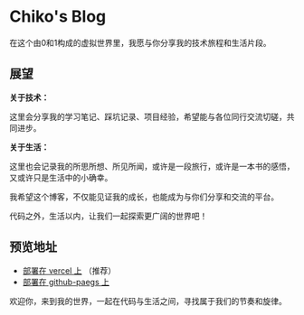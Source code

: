 # Chiko's Blog

在这个由0和1构成的虚拟世界里，我愿与你分享我的技术旅程和生活片段。

## 展望

**关于技术：**

这里会分享我的学习笔记、踩坑记录、项目经验，希望能与各位同行交流切磋，共同进步。

**关于生活：**

这里也会记录我的所思所想、所见所闻，或许是一段旅行，或许是一本书的感悟，又或许只是生活中的小确幸。

我希望这个博客，不仅能见证我的成长，也能成为与你们分享和交流的平台。

代码之外，生活以内，让我们一起探索更广阔的世界吧！

## 预览地址

- [部署在 vercel 上](https://www.chiko.store) （推荐）
- [部署在 github-paegs 上](https://blog.chiko.store/)

欢迎你，来到我的世界，一起在代码与生活之间，寻找属于我们的节奏和旋律。
